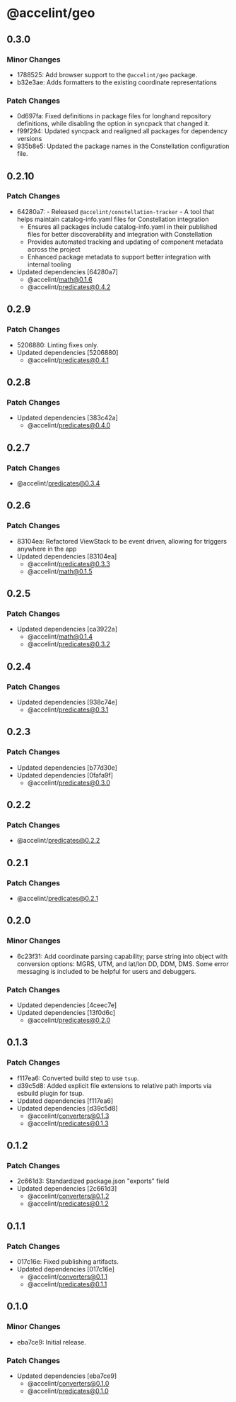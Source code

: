 # @accelint/geo

## 0.3.0

### Minor Changes

- 1788525: Add browser support to the `@accelint/geo` package.
- b32e3ae: Adds formatters to the existing coordinate representations

### Patch Changes

- 0d697fa: Fixed definitions in package files for longhand repository definitions, while disabling the option in syncpack that changed it.
- f99f294: Updated syncpack and realigned all packages for dependency versions
- 935b8e5: Updated the package names in the Constellation configuration file.

## 0.2.10

### Patch Changes

- 64280a7: - Released `@accelint/constellation-tracker` - A tool that helps maintain catalog-info.yaml files for Constellation integration
  - Ensures all packages include catalog-info.yaml in their published files for better discoverability and integration with Constellation
  - Provides automated tracking and updating of component metadata across the project
  - Enhanced package metadata to support better integration with internal tooling
- Updated dependencies [64280a7]
  - @accelint/math@0.1.6
  - @accelint/predicates@0.4.2

## 0.2.9

### Patch Changes

- 5206880: Linting fixes only.
- Updated dependencies [5206880]
  - @accelint/predicates@0.4.1

## 0.2.8

### Patch Changes

- Updated dependencies [383c42a]
  - @accelint/predicates@0.4.0

## 0.2.7

### Patch Changes

- @accelint/predicates@0.3.4

## 0.2.6

### Patch Changes

- 83104ea: Refactored ViewStack to be event driven, allowing for triggers anywhere in the app
- Updated dependencies [83104ea]
  - @accelint/predicates@0.3.3
  - @accelint/math@0.1.5

## 0.2.5

### Patch Changes

- Updated dependencies [ca3922a]
  - @accelint/math@0.1.4
  - @accelint/predicates@0.3.2

## 0.2.4

### Patch Changes

- Updated dependencies [938c74e]
  - @accelint/predicates@0.3.1

## 0.2.3

### Patch Changes

- Updated dependencies [b77d30e]
- Updated dependencies [0fafa9f]
  - @accelint/predicates@0.3.0

## 0.2.2

### Patch Changes

- @accelint/predicates@0.2.2

## 0.2.1

### Patch Changes

- @accelint/predicates@0.2.1

## 0.2.0

### Minor Changes

- 6c23f31: Add coordinate parsing capability; parse string into object with conversion
  options: MGRS, UTM, and lat/lon DD, DDM, DMS. Some error messaging is included
  to be helpful for users and debuggers.

### Patch Changes

- Updated dependencies [4ceec7e]
- Updated dependencies [13f0d6c]
  - @accelint/predicates@0.2.0

## 0.1.3

### Patch Changes

- f117ea6: Converted build step to use `tsup`.
- d39c5d8: Added explicit file extensions to relative path imports via esbuild plugin for tsup.
- Updated dependencies [f117ea6]
- Updated dependencies [d39c5d8]
  - @accelint/converters@0.1.3
  - @accelint/predicates@0.1.3

## 0.1.2

### Patch Changes

- 2c661d3: Standardized package.json "exports" field
- Updated dependencies [2c661d3]
  - @accelint/converters@0.1.2
  - @accelint/predicates@0.1.2

## 0.1.1

### Patch Changes

- 017c16e: Fixed publishing artifacts.
- Updated dependencies [017c16e]
  - @accelint/converters@0.1.1
  - @accelint/predicates@0.1.1

## 0.1.0

### Minor Changes

- eba7ce9: Initial release.

### Patch Changes

- Updated dependencies [eba7ce9]
  - @accelint/converters@0.1.0
  - @accelint/predicates@0.1.0
